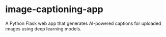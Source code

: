 # image-captioning-app
A Python Flask web app that generates AI-powered captions for uploaded images using deep learning models.
